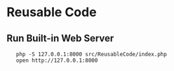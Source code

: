 Reusable Code
=============

## Run Built-in Web Server

```
   php -S 127.0.0.1:8000 src/ReusableCode/index.php
   open http://127.0.0.1:8000
```
